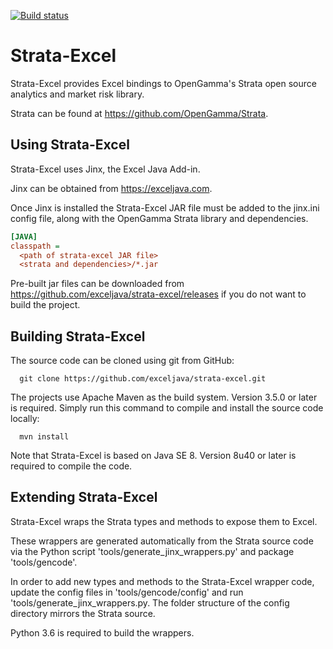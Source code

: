 [![Build status](https://ci.appveyor.com/api/projects/status/k8dul9mkbyjura1a?svg=true)](https://ci.appveyor.com/project/TonyRoberts/strata-excel)

# Strata-Excel

Strata-Excel provides Excel bindings to OpenGamma's Strata open source analytics and market risk library.

Strata can be found at https://github.com/OpenGamma/Strata.

## Using Strata-Excel

Strata-Excel uses Jinx, the Excel Java Add-in.

Jinx can be obtained from https://exceljava.com.

Once Jinx is installed the Strata-Excel JAR file must be added to the jinx.ini config file, along with the OpenGamma Strata library and dependencies.

```ini
[JAVA]
classpath =
  <path of strata-excel JAR file>
  <strata and dependencies>/*.jar
```

Pre-built jar files can be downloaded from https://github.com/exceljava/strata-excel/releases  if you do not want to build the project.

## Building Strata-Excel

The source code can be cloned using git from GitHub:

```
  git clone https://github.com/exceljava/strata-excel.git
```

The projects use Apache Maven as the build system. Version 3.5.0 or later is required. Simply run this command to compile and install the source code locally:

```
  mvn install
```

Note that Strata-Excel is based on Java SE 8. Version 8u40 or later is required to compile the code.

## Extending Strata-Excel

Strata-Excel wraps the Strata types and methods to expose them to Excel.

These wrappers are generated automatically from the Strata source code via the Python script 'tools/generate_jinx_wrappers.py'
and package 'tools/gencode'.

In order to add new types and methods to the Strata-Excel wrapper code, update the config files in 'tools/gencode/config' and run
'tools/generate_jinx_wrappers.py. The folder structure of the config directory mirrors the Strata source.

Python 3.6 is required to build the wrappers.
